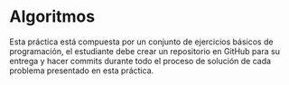 # Algoritmos
Esta práctica está compuesta por un conjunto de ejercicios básicos  de programación, el estudiante debe crear un repositorio en GitHub para su entrega y hacer commits durante todo el proceso de solución de cada problema presentado en esta práctica.


